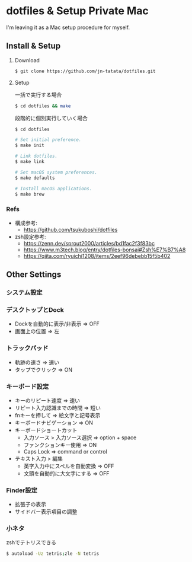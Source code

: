 # dotfiles & Setup Private Mac

I'm leaving it as a Mac setup procedure for myself.

## Install & Setup

1. Download
   ```bash
   $ git clone https://github.com/jn-tatata/dotfiles.git
   ```

1. Setup

    一括で実行する場合
    ```bash
    $ cd dotfiles && make
    ```

    段階的に個別実行していく場合
    ```bash
    $ cd dotfiles

    # Set initial preference.
    $ make init

    # Link dotfiles.
    $ make link

    # Set macOS system preferences.
    $ make defaults

    # Install macOS applications.
    $ make brew
    ```

### Refs
- 構成参考:
  - https://github.com/tsukuboshi/dotfiles
- zsh設定参考:
  - https://zenn.dev/sprout2000/articles/bd1fac2f3f83bc
  - https://www.m3tech.blog/entry/dotfiles-bonsai#Zsh%E7%B7%A8
  - https://qiita.com/ryuichi1208/items/2eef96debebb15f5b402

## Other Settings

<!-- TODO: defaults.sh に置き換える -->
### システム設定

### デスクトップとDock
- Dockを自動的に表示/非表示 => OFF
- 画面上の位置 => 左

### トラックパッド
- 軌跡の速さ => 速い
- タップでクリック => ON

### キーボード設定
- キーのリピート速度 => 速い
- リピート入力認識までの時間 => 短い
- fnキーを押して => 絵文字と記号表示
- キーボードナビゲーション => ON
- キーボードショートカット
  - 入力ソース > 入力ソース選択 => option + space
  - ファンクションキー使用 => ON
  - Caps Lock => command or control
- テキスト入力 > 編集
  - 英字入力中にスペルを自動変換 => OFF
  - 文頭を自動的に大文字にする => OFF

### Finder設定
- 拡張子の表示
- サイドバー表示項目の調整

### 小ネタ
zshでテトリスできる
```bash
$ autoload -Uz tetris;zle -N tetris
```
